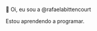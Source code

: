 <p>👋 Oi, eu sou a @rafaelabittencourt</p>
<p>Estou aprendendo a programar.</p>

<!---
rafaelabittencourt/rafaelabittencourt is a ✨ special ✨ repository because its `README.md` (this file) appears on your GitHub profile.
You can click the Preview link to take a look at your changes.
--->
